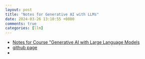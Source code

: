 ```yaml
---
layout: post
title: "Notes for Generative AI with LLMs"
date: 2024-03-26 13:10:55 +0800
comments: true
categories: [llm]
---
```


<!-- more -->

* [Notes for Course "Generative AI with Large Language Models](https://github.com/hongchaozhang/Course--Generative-AI-with-LLMs/blob/main/Notes%20for%20Course%20%22Generative%20AI%20with%20Large%20Language%20Models%22.md)
* [github page](https://github.com/hongchaozhang/Course--Generative-AI-with-LLMs/tree/main)
* 